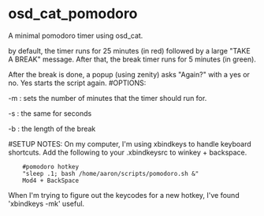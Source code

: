 # osd_cat_pomodoro
A minimal pomodoro timer using osd_cat.

by default, the timer runs for 25 minutes (in red) followed by a large "TAKE A BREAK" message. After that, the break timer runs for 5 minutes (in green).

After the break is done, a popup (using zenity) asks "Again?" with a yes or no. Yes starts the script again.
#OPTIONS:

-m <number>:
    sets the number of minutes that the timer should run for.

-s <number>: 
    the same for seconds

-b <number>:
    the length of the break

#SETUP NOTES:
On my computer, I'm using xbindkeys to handle keyboard shortcuts. Add the following to your .xbindkeysrc to  winkey + backspace.

        #pomodoro hotkey
        "sleep .1; bash /home/aaron/scripts/pomodoro.sh &"
        Mod4 + BackSpace

When I'm trying to figure out the keycodes for a new hotkey, I've found 'xbindkeys -mk' useful.


